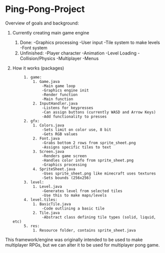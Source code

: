 # Ping-Pong-Project

Overview of goals and background:

1. Currently creating main game engine

	1. Done:
		-Graphics processing
		-User input
		-Tile system to make levels
		-Font system
	2. Unfinished:
		-Player character
		-Animation
		-Level Loading
		-Collision/Physics
		-Multiplayer
		-Menus
		
2. How it works (packages)

			1. game:
				1. Game.java
					-Main game loop
					-Graphics engine init
					-Render function
					-Main function
				2. InputHandler.java
					-Listens for keypresses
					-Can assign buttons (currently WASD and Arrow Keys)
					-Add functionality to presses
			2. gfx:
				1. Colors.java
					-Sets limit on color use, 8 bit
					-Gets RGB values
				2. Font.java
					-Grabs bottom 2 rows from sprite_sheet.png
					-Assigns specific tiles to text
				3. Screen.java
					-Renders game screen
					-Handles color info from sprite_sheet.png
					-Graphics processing
				4. SpriteSheet.java
					-Uses sprite_sheet.png like minecraft uses textures
					-Sets bounds (256x256)
			3. level:
				1. Level.java
					-Generates level from selected tiles
					-Use this to make maps/levels
			4. level.tiles:
				1. BasicTile.java
					-Code outlining a basic tile
				2. Tile.java
					-Abstract class defining tile types (solid, liquid, etc)
			5. res:
				1. Resource folder, contains sprite_sheet.java
				
This framework/engine was originally intended to be used to make
multiplayer RPGs, but we can alter it to be used for multiplayer
pong game.
